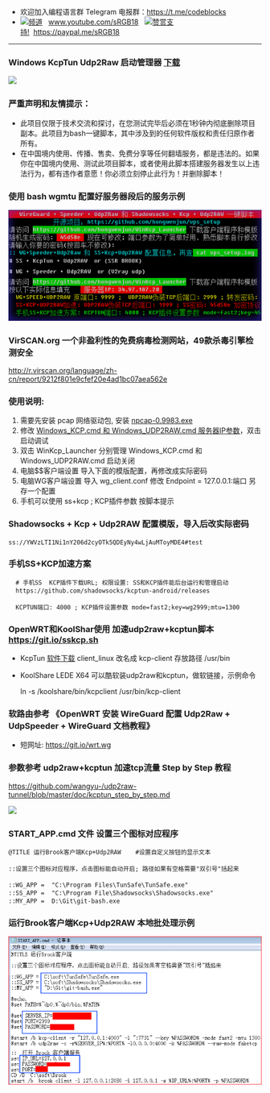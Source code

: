 - 欢迎加入编程语言群 Telegram 电报群：https://t.me/codeblocks
- [![](https://raw.githubusercontent.com/hongwenjun/vps_setup/master/img/youtube.png)频道](https://www.youtube.com/sRGB18/videos) &nbsp;&nbsp;www.youtube.com/sRGB18 &nbsp;&nbsp;[![](https://raw.githubusercontent.com/hongwenjun/vps_setup/master/img/paypal.png)赞赏支持!](https://paypal.me/sRGB18)&nbsp;&nbsp;https://paypal.me/sRGB18
---
### Windows KcpTun Udp2Raw 启动管理器  [下载](https://github.com/hongwenjun/WinKcp_Launcher/archive/master.zip)
![](https://raw.githubusercontent.com/hongwenjun/WinKcp_Launcher/master/gui.gif)

### 严重声明和友情提示：
- 此项目仅限于技术交流和探讨，在您测试完毕后必须在1秒钟内彻底删除项目副本。此项目为bash一键脚本，其中涉及到的任何软件版权和责任归原作者所有。
- 在中国境内使用、传播、售卖、免费分享等任何翻墙服务，都是违法的。如果你在中国境内使用、测试此项目脚本，或者使用此脚本搭建服务器发生以上违法行为，都有违作者意愿！你必须立刻停止此行为！并删除脚本！

### 使用 bash wgmtu 配置好服务器段后的服务示例
![](https://raw.githubusercontent.com/hongwenjun/img/master/ss_wg.png)

### VirSCAN.org 一个非盈利性的免费病毒检测网站，49款杀毒引擎检测安全
  http://r.virscan.org/language/zh-cn/report/9212f801e9cfef20e4ad1bc07aea562e

### 使用说明:
1. 需要先安装 pcap 网络驱动包, 安装 [npcap-0.9983.exe](https://nmap.org/npcap/)
2. 修改 [Windows_KCP.cmd 和 Windows_UDP2RAW.cmd 服务器IP参数](https://github.com/hongwenjun/WinKcp_Launcher/tree/master/template)，双击启动调试
3. 双击 WinKcp_Launcher 分别管理  Windows_KCP.cmd 和 Windows_UDP2RAW.cmd 启动关闭
4. 电脑$$客户端设置  导入下面的模版配置，再修改成实际密码
5. 电脑WG客户端设置  导入 wg_client.conf 修改 Endpoint = 127.0.0.1:端口 另存一个配置
6. 手机可以使用 ss+kcp ; KCP插件参数 按脚本提示

### Shadowsocks + Kcp + Udp2RAW  配置模版，导入后改实际密码

```
ss://YWVzLTI1Ni1nY206d2cyOTk5QDEyNy4wLjAuMToyMDE4#test
```

### 手机SS+KCP加速方案
```
  # 手机SS  KCP插件下载URL; 权限设置: SS和KCP插件能后台运行和管理启动
  https://github.com/shadowsocks/kcptun-android/releases

  KCPTUN端口: 4000 ; KCP插件设置参数 mode=fast2;key=wg2999;mtu=1300
```

### OpenWRT和KoolShar使用 加速udp2raw+kcptun脚本 https://git.io/sskcp.sh
- KcpTun [软件下载](https://github.com/xtaci/kcptun/releases) client_linux 改名成 kcp-client 存放路径 /usr/bin
- KoolShare LEDE X64 可以酷软装udp2raw和kcptun，做软链接，示例命令

    ln -s /koolshare/bin/kcpclient /usr/bin/kcp-client

### 软路由参考 《OpenWRT 安装 WireGuard 配置 Udp2Raw + UdpSpeeder + WireGuard 文档教程》
- 短网址: https://git.io/wrt.wg

### 参数参考  udp2raw+kcptun 加速tcp流量 Step by Step 教程
https://github.com/wangyu-/udp2raw-tunnel/blob/master/doc/kcptun_step_by_step.md

![](https://raw.githubusercontent.com/hongwenjun/vps_setup/master/img/speed_raw.png)


### START_APP.cmd 文件 设置三个图标对应程序

```
@TITLE 运行Brook客户端Kcp+Udp2RAW    #设置自定义按钮的显示文本

::设置三个图标对应程序，点击图标能自动开启; 路径如果有空格需要"双引号"括起来

::WG_APP =  "C:\Program Files\TunSafe\TunSafe.exe"
::SS_APP =  "C:\Program File\Shadowsocks\Shadowsocks.exe"
::MY_APP =  D:\Git\git-bash.exe

```

### 运行Brook客户端Kcp+Udp2RAW 本地批处理示例
![](https://raw.githubusercontent.com/hongwenjun/img/master/brook_kcp.png)
